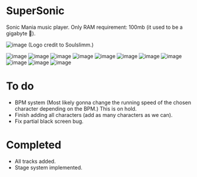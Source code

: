 # SuperSonic
Sonic Mania music player.
Only RAM requirement: 100mb (it used to be a gigabyte 🤡).

![image](https://user-images.githubusercontent.com/74748468/149876718-a58f6231-614f-4d35-86c4-dfdaf74c37b9.png) (Logo credit to Soulslimm.)

![image](https://user-images.githubusercontent.com/69328615/149852169-3cc3989c-22f3-4899-95ef-72f7c6185fff.png)
![image](https://user-images.githubusercontent.com/69328615/149852223-09d53725-af71-48d8-a2e9-e2823c3e5f17.png)
![image](https://user-images.githubusercontent.com/69328615/149852242-a67b6e22-2920-4795-b035-0bfe24a222a7.png)
![image](https://user-images.githubusercontent.com/69328615/149852287-dd98924f-3965-4dd2-8a82-55373b7a9f46.png)
![image](https://user-images.githubusercontent.com/69328615/149852320-fb20f344-c265-42bc-9d74-cd6ce66a5436.png)
![image](https://user-images.githubusercontent.com/69328615/149852335-6489ce1a-2e26-4a2e-9400-56c58994af5a.png)
![image](https://user-images.githubusercontent.com/69328615/149852361-3bb13cc1-4a81-4170-91d1-481a86c68789.png)
![image](https://user-images.githubusercontent.com/69328615/149852389-6f162f45-8903-4523-a62c-7b8c4fc690f0.png)
![image](https://user-images.githubusercontent.com/69328615/149852423-22fa179a-e64b-411e-930d-c5968c316f9c.png)
![image](https://user-images.githubusercontent.com/69328615/149852444-7682b662-f291-4c86-9d1b-0561f1d9537c.png)
![image](https://user-images.githubusercontent.com/69328615/149852466-80396df6-39f5-4891-8fb5-bc29fbed0b2b.png)

# To do

- BPM system (Most likely gonna change the running speed of the chosen character depending on the BPM.) This is on hold.
- Finish adding all characters (add as many characters as we can).
- Fix partial black screen bug.

# Completed

- All tracks added.
- Stage system implemented.
